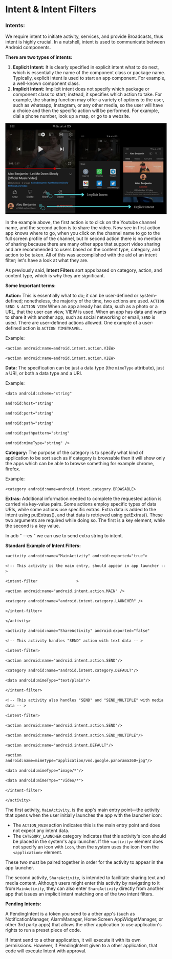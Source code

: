 # **Intent & Intent Filters**

### **Intents:**

We require intent to initiate activity, services, and provide Broadcasts, thus intent is highly crucial. In a nutshell, intent is used to communicate between Android components.

**There are two types of intents:**

1. **Explicit Intent:** It is clearly specified in explicit intent what to do next, which is essentially the name of the component class or package name. Typically, explicit intent is used to start an app component. For example, a well-known component class.
2. **Implicit Intent:** Implicit intent does not specify which package or component class to start; instead, it specifies which action to take. For example, the sharing function may offer a variety of options to the user, such as whatsapp, Instagram, or any other media, so the user will have a choice and then the specific action will be performed. For example, dial a phone number, look up a map, or go to a website.

![Example of Types of Intent](<../../attachments/Android-PT-PPT (1).png>)

In the example above, the first action is to click on the Youtube channel name, and the second action is to share the video. Now see in first action app knows where to go, when you click on the channel name to go to the full screen profile of the channel, but In second action there is no mention of sharing because there are many other apps that support video sharing and are recommended to users based on the content type, category, and action to be taken. All of this was accomplished with the aid of an intent filter; let's have a look at what they are.

As previously said, **Intent Filters** sort apps based on category, action, and content type, which is why they are significant.

**Some Important terms:**

**Action:** This is essentially what to do; it can be user-defined or system-defined; nonetheless, the majority of the time, two actions are used. `ACTION SEND & ACTION VIEW` When an app already has data, such as a photo or a URL, that the user can view, VIEW is used. When an app has data and wants to share it with another app, such as social networking or email, `SEND` is used. There are user-defined actions allowed. One example of a user-defined action is `ACTION TIMETRAVEL.`

Example:&#x20;

&#x20;                     `<action android:name=android.intent.action.VIEW>`

&#x20;         `<action android:name=android.intent.action.VIEW>`

**Data:** The specification can be just a data type (the `mimeType` attribute), just a URI, or both a data type and a URI.

Example:

&#x20;           `<data android:scheme="string"`&#x20;

&#x20;                 `android:host="string"`

&#x20;                 `android:port="string"`

&#x20;                 `android:path="string"`

&#x20;                 `android:pathpattern="string"`

&#x20;                 `android:mimeType="string" />`

**Category:** The purpose of the category is to specify what kind of application to be sort such as if category is browsable then it will show only the apps which can be able to browse something for example chrome, firefox.&#x20;

Example:&#x20;

&#x20;                     `<category android:name=android.intent.category.BROWSABLE>`

**Extras:** Additional information needed to complete the requested action is carried via key-value pairs. Some actions employ specific types of data URIs, while some actions use specific extras. Extra data is added to the intent using putExtras(), and that data is retrieved using getExtras(). These two arguments are required while doing so. The first is a key element, while the second is a key value.

In adb " --es " we can use to send extra string to intent.



**Standard Example of Intent Filters:**

`<activity android:name="MainActivity" android:exported="true">`

&#x20;    `<!-- This activity is the main entry, should appear in app launcher -- >`

&#x20;    `<intent-filter                 >`

&#x20;        `<action android:name="android.intent.action.MAIN" />`

&#x20;        `<category android:name="android.intent.category.LAUNCHER" />`

&#x20;     `</intent-filter>`

`</activity>`

`<activity android:name="ShareActivity" android:exported="false"`

&#x20;      `<!-- This activity handles "SEND" action with text data -- >`

&#x20;      `<intent-filter>`

&#x20;         `<action android:name="android.intent.action.SEND"/>`

&#x20;         `<category android:name="android.intent.category.DEFAULT"/>`

&#x20;         `<data android:mimeType="text/plain"/>`

&#x20;      `</intent-filter>`

&#x20;       `<!-- This activity also handles "SEND" and "SEND_MULTIPLE" with media data -- >`

&#x20;      `<intent-filter>`

&#x20;         `<action android:name="android.intent.action.SEND"/>`

&#x20;         `<action android:name="android.intent.action.SEND_MULTIPLE"/>`

&#x20;         `<action android:name="android.intent.DEFAULT"/>`

&#x20;         `<action android:name=mimeType="application/vnd.google.panorama360+jpg"/>`

&#x20;         `<data android:mimeType="image/*"/>`

&#x20;         `<data android:mimeTYpe=""video/*">`

&#x20;       `</intent-filter>`

`</activity>`

The first activity, `MainActivity`, is the app's main entry point—the activity that opens when the user initially launches the app with the launcher icon:

* The `ACTION_MAIN` action indicates this is the main entry point and does not expect any intent data.
* The `CATEGORY_LAUNCHER` category indicates that this activity's icon should be placed in the system's app launcher. If the `<activity>` element does not specify an icon with `icon`, then the system uses the icon from the `<application>` element.

These two must be paired together in order for the activity to appear in the app launcher.

The second activity, `ShareActivity`, is intended to facilitate sharing text and media content. Although users might enter this activity by navigating to it from `MainActivity`, they can also enter `ShareActivity` directly from another app that issues an implicit intent matching one of the two intent filters.

**Pending Intents:**

A PendingIntent is a token you send to a other app's (such as NotificationManager, AlarmManager, Home Screen AppWidgetManager, or other 3rd party apps) that allows the other application to use  application's rights to run a preset piece of code.

If Intent send to a other application, it will execute it with its own permissions. However, if PendingIntent given to a other application, that code will execute Intent with approval.



&#x20;                &#x20;







\
&#x20;                            &#x20;





